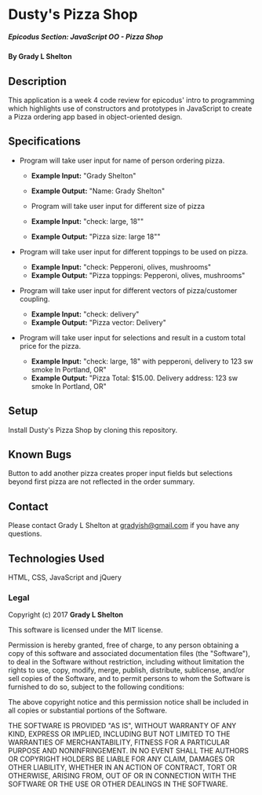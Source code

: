 # Dusty's Pizza Shop

##### Epicodus Section: JavaScript OO - Pizza Shop

#### By Grady L Shelton

## Description

This application is a week 4 code review for epicodus' intro to programming which highlights use of constructors and prototypes in JavaScript to create a Pizza ordering app based in object-oriented design.

## Specifications

* Program will take user input for name of person ordering pizza.
  * **Example Input:** "Grady Shelton"
  * **Example Output:** "Name: Grady Shelton"

  * Program will take user input for different size of pizza
  * **Example Input:** "check: large, 18""
  * **Example Output:** "Pizza size: large 18""

* Program will take user input for different toppings to be used on pizza.
  * **Example Input:** "check: Pepperoni, olives, mushrooms"
  * **Example Output:** "Pizza toppings: Pepperoni, olives, mushrooms"

* Program will take user input for different vectors of pizza/customer coupling.
  * **Example Input:** "check: delivery"
  * **Example Output:** "Pizza vector: Delivery"

* Program will take user input for selections and result in a custom total price for the pizza.
  * **Example Input:** "check: large, 18" with pepperoni, delivery to 123 sw smoke ln Portland, OR"
  * **Example Output:** "Pizza Total: $15.00. Delivery address: 123 sw smoke ln Portland, OR"

## Setup

Install Dusty's Pizza Shop by cloning this repository.

## Known Bugs

Button to add another pizza creates proper input fields but selections beyond first pizza are not reflected in the order summary.

## Contact

Please contact Grady L Shelton at gradyish@gmail.com if you have any questions.

## Technologies Used

HTML, CSS, JavaScript and jQuery

### Legal

Copyright (c) 2017 **Grady L Shelton**

This software is licensed under the MIT license.

Permission is hereby granted, free of charge, to any person obtaining a copy
of this software and associated documentation files (the "Software"), to deal
in the Software without restriction, including without limitation the rights
to use, copy, modify, merge, publish, distribute, sublicense, and/or sell
copies of the Software, and to permit persons to whom the Software is
furnished to do so, subject to the following conditions:

The above copyright notice and this permission notice shall be included in
all copies or substantial portions of the Software.

THE SOFTWARE IS PROVIDED "AS IS", WITHOUT WARRANTY OF ANY KIND, EXPRESS OR
IMPLIED, INCLUDING BUT NOT LIMITED TO THE WARRANTIES OF MERCHANTABILITY,
FITNESS FOR A PARTICULAR PURPOSE AND NONINFRINGEMENT. IN NO EVENT SHALL THE
AUTHORS OR COPYRIGHT HOLDERS BE LIABLE FOR ANY CLAIM, DAMAGES OR OTHER
LIABILITY, WHETHER IN AN ACTION OF CONTRACT, TORT OR OTHERWISE, ARISING FROM,
OUT OF OR IN CONNECTION WITH THE SOFTWARE OR THE USE OR OTHER DEALINGS IN
THE SOFTWARE.

